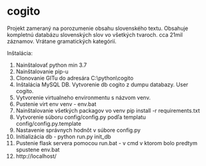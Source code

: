 # cogito
Projekt zameraný na porozumenie obsahu slovenského textu. Obsahuje kompletnú databázu slovenských slov vo všetkých tvaroch. cca 21mil záznamov. Vrátane gramatických kategórií.

Inštalácia:
1. Nainštalovať python min 3.7
2. Nainštalovanie pip-u
3. Clonovanie GITu do adresára C:\python\cogito
4. Inštalácia MySQL DB. Vytvorenie db cogito z dumpu databazy. User cogito. 
5. Vytvorenie virtualneho environmentu s názvom venv.
6. Pustenie virt env venv - env.bat
7. Nainštalovanie všetkých packagov vo venv pip install -r requirements.txt
8. Vytvorenie súboru config/config.py podľa templatu config/config.py.template
9.  Nastavenie správnych hodnôt v súbore config.py
10. Initializácia db - python run.py init_db
11. Pustenie flask servera pomocou run.bat - v cmd v ktorom bolo predtym spustene env.bat
12. http://localhost/
